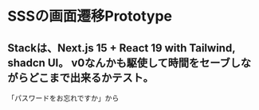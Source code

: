 # SSSの画面遷移Prototype
Stackは、Next.js 15 + React 19 with Tailwind, shadcn UI。
v0なんかも駆使して時間をセーブしながらどこまで出来るかテスト。
---
「パスワードをお忘れですか」から